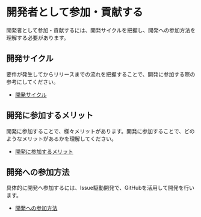 # 開発者として参加・貢献する

開発者として参加・貢献するには、開発サイクルを把握し、開発への参加方法を理解する必要があります。


## 開発サイクル
要件が発生してからリリースまでの流れを把握することで、開発に参加する際の参考にしてください。
- [開発サイクル](./cycle.md)

## 開発に参加するメリット
開発に参加することで、様々メリットがあります。開発に参加することで、どのようなメリットがあるかを理解してください。
- [開発に参加するメリット](./merit.md)

## 開発への参加方法
具体的に開発へ参加するには、Issue駆動開発で、GitHubを活用して開発を行います。
- [開発への参加方法](./participation.md)


